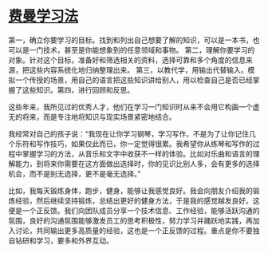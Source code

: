 # [费曼学习法](https://github.com/Luckyyyyyyy/phh-blog/issues/10)

第一，确立你要学习的目标。找到和列出自己想要了解的知识，可以是一本书，也可以是一门技术，甚至是你能想象到的任意领域和事物。
第二，理解你要学习的对象。针对这个目标，准备好和筛选相关的资料，选择可靠和多个角度的信息来源，把这些内容系统化地归纳整理出来。
第三，以教代学，用输出代替输入。模拟一个传授的场景，用自己的语言把这些知识讲给别人，用以检查自己是否已经掌握了这些知识。第四，进行回顾和反思。

这些年来，我所见过的优秀人才，他们在学习一门知识时从来不会用它构画一个虚无的将来，而是专注地将知识与现实场景紧密地结合。

我经常对自己的孩子说：“我现在让你学习钢琴，学习写作，不是为了让你记住几个乐符和写作技巧，如果仅此而已，你一定觉得很累。我希望你从练琴和写作的过程中掌握学习的方法，从音乐和文字中收获不一样的体验。比如对乐曲和语言的理解能力，到将来你需要在这方面做出选择时，你的见识比别人多，会有更多的选择机会，而不是别无选择，更不是毫无选择。”

比如，我每天锻炼身体，跑步，健身，能够让我感觉良好。我会向朋友介绍我的锻炼经验，然后继续坚持锻炼，总结出更好的健身方法，于是我的感觉越发良好。这便是一个正反馈。我们向团队成员分享一个技术信息、工作经验，能够活跃沟通的氛围，良好的沟通氛围能够激发员工的思考积极性，努力学习并踊跃地实践，再加入讨论，共同输出更多高质量的经验，这也是一个正反馈的过程。重点是你不要独自钻研和学习，要多和外界互动。